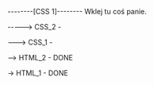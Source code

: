 --------[CSS 1]--------
Wklej tu coś panie.






-----> CSS_2 - 

---> CSS_1 - 

--> HTML_2 - DONE

-> HTML_1 - DONE
